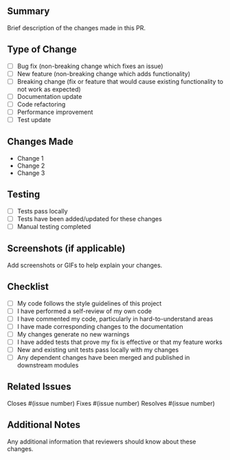 ## Summary
Brief description of the changes made in this PR.

## Type of Change
- [ ] Bug fix (non-breaking change which fixes an issue)
- [ ] New feature (non-breaking change which adds functionality)
- [ ] Breaking change (fix or feature that would cause existing functionality to not work as expected)
- [ ] Documentation update
- [ ] Code refactoring
- [ ] Performance improvement
- [ ] Test update

## Changes Made
- Change 1
- Change 2
- Change 3

## Testing
- [ ] Tests pass locally
- [ ] Tests have been added/updated for these changes
- [ ] Manual testing completed

## Screenshots (if applicable)
Add screenshots or GIFs to help explain your changes.

## Checklist
- [ ] My code follows the style guidelines of this project
- [ ] I have performed a self-review of my own code
- [ ] I have commented my code, particularly in hard-to-understand areas
- [ ] I have made corresponding changes to the documentation
- [ ] My changes generate no new warnings
- [ ] I have added tests that prove my fix is effective or that my feature works
- [ ] New and existing unit tests pass locally with my changes
- [ ] Any dependent changes have been merged and published in downstream modules

## Related Issues
Closes #(issue number)
Fixes #(issue number)
Resolves #(issue number)

## Additional Notes
Any additional information that reviewers should know about these changes.